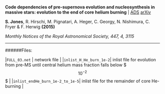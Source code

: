 __Code dependencies of pre-supernova evolution and nucleosynthesis in massive stars:
evolution to the end of core helium burning__
| [ADS](http://adsabs.harvard.edu/abs/2015MNRAS.447.3115J)
[arXiv](http://arxiv.org/abs/1412.6518)

__S. Jones__, R. Hirschi, M. Pignatari, A. Heger, C. Georgy, N. Nishimura,
C. Fryer & F. Herwig __(2015)__

_Monthly Notices of the Royal Astronomical Society, 447, 4, 3115_

---

######Files:

|`FULL_03.net` | network file |
|`inlist_H_He_burn_1e-2`| inlist file for evolution from pre-MS until central helium mass fraction falls below $$$10^{-2}$$$ |
|`inlist_endHe_burn_1e-2_to_1e-5`| inlist file for the remainder of core He-burning |

